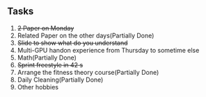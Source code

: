 ## Tasks
1. ~~2 Paper on Monday~~
2. Related Paper on the other days(Partially Done)
3. ~~Slide to show what do you understand~~
4. Multi-GPU handon experience from Thursday to sometime else
5. Math(Partially Done)
6. ~~Sprint freestyle in 42 s~~
7. Arrange the fitness theory course(Partially Done)
8. Daily Cleaning(Partially Done)
9. Other hobbies


